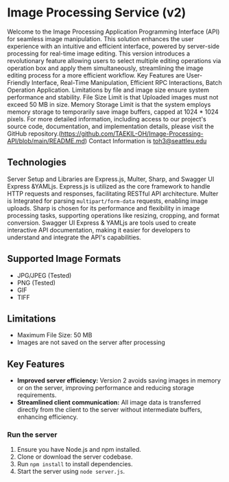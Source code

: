 # Image Processing Service (v2)
Welcome to the Image Processing Application Programming Interface (API) 
for seamless image manipulation. 
This solution enhances the user experience with an intuitive and 
efficient interface, powered by server-side processing for real-time image editing.
This version introduces a revolutionary feature allowing users to select multiple 
editing operations via operation box and apply them simultaneously, streamlining 
the image editing process for a more efficient workflow.
Key Features are User-Friendly Interface, Real-Time Manipulation, Efficient 
RPC Interactions, Batch Operation Application. 
Limitations by file and image size ensure system performance and stability. 
File Size Limit is that Uploaded images 
must not exceed 50 MB in size. Memory Storage Limit is that the system employs 
memory storage to temporarily save 
image buffers, capped at 1024 * 1024 pixels.
For more detailed information, including access to our project's source code, 
documentation, and implementation 
details, please visit the GitHub repository.(https://github.com/TAEKIL-OH/Image-Processing-API/blob/main/README.md)
Contact Information is toh3@seattleu.edu
## Technologies
Server Setup and Libraries are Express.js, Multer, Sharp, and Swagger UI Express &YAMLjs. 
Express.js is utilized as the core framework to handle HTTP requests and responses, 
facilitating RESTful API architecture. Multer is Integrated for parsing `multipart/form-data` requests, 
enabling image uploads. Sharp is chosen for its performance and flexibility in image processing tasks, 
supporting operations like resizing, cropping, and format conversion. Swagger UI Express & YAMLjs are tools 
used to create interactive API documentation, making it easier for developers to understand and integrate the API's capabilities.
## Supported Image Formats
- JPG/JPEG (Tested)
- PNG (Tested)
- GIF
- TIFF
## Limitations
- Maximum File Size: 50 MB
- Images are not saved on the server after processing
## Key Features
- **Improved server efficiency:** Version 2 avoids saving images 
in memory or on the server, improving performance and reducing storage requirements.
- **Streamlined client communication:** All image data is transferred directly 
from the client to the server without intermediate buffers, enhancing efficiency.
### Run the server
1. Ensure you have Node.js and npm installed.
2. Clone or download the server codebase.
3. Run `npm install` to install dependencies.
4. Start the server using `node server.js`.

